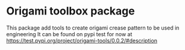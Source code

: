# Origami toolbox package

This package add tools to create origami crease pattern to be used in engineering 
It can be found on pypi test for now at <https://test.pypi.org/project/origami-tools/0.0.2/#description>